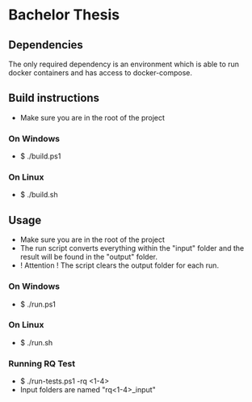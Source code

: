 # Bachelor Thesis

## Dependencies
The only required dependency is an environment which is able to run docker containers and has access to docker-compose.

## Build instructions
- Make sure you are in the root of the project

### On Windows
- $ ./build.ps1

### On Linux
- $ ./build.sh

## Usage
- Make sure you are in the root of the project
- The run script converts everything within the "input" folder and the result will be found in the "output" folder.
- ! Attention ! The script clears the output folder for each run.
### On Windows
- $ ./run.ps1

### On Linux
- $ ./run.sh

### Running RQ Test
- $ ./run-tests.ps1 -rq <1-4>
- Input folders are named "rq<1-4>\_input"



